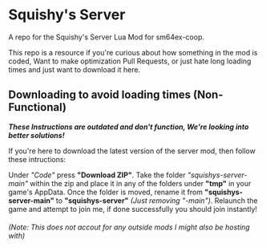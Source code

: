 # Squishy's Server
A repo for the Squishy's Server Lua Mod for sm64ex-coop.

This repo is a resource if you're curious about how something in the mod is coded, Want to make optimization Pull Requests, or just hate long loading times and just want to download it here.

## Downloading to avoid loading times (Non-Functional)

***These Instructions are outdated and don't function, We're looking into better solutions!***

If you're here to download the latest version of the server mod, then follow these intructions:

Under *"Code"* press **"Download ZIP"**. Take the folder *"squishys-server-main"* within the zip and place it in any of the folders under **"tmp"** in your game's AppData. Once the folder is moved, rename it from **"squishys-server-main"** to **"squishys-server"** *(Just removing "-main")*. Relaunch the game and attempt to join me, if done successfully you should join instantly! 

###### *(Note: This does not accout for any outside mods I might also be hosting with)*
